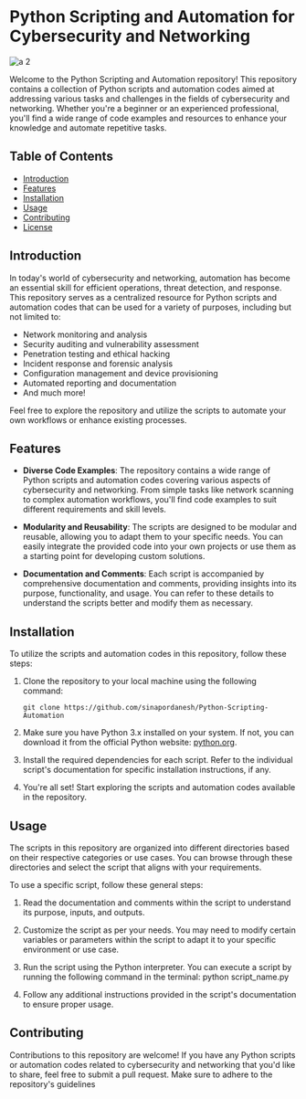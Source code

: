  # Python Scripting and Automation for Cybersecurity and Networking

![a 2](https://github.com/sinapordanesh/Python-Scripting-Automation/assets/74850874/9c422f16-32fd-4915-bbe4-75f20fd54171)


Welcome to the Python Scripting and Automation repository! This repository contains a collection of Python scripts and automation codes aimed at addressing various tasks and challenges in the fields of cybersecurity and networking. Whether you're a beginner or an experienced professional, you'll find a wide range of code examples and resources to enhance your knowledge and automate repetitive tasks.

## Table of Contents

- [Introduction](#introduction)
- [Features](#features)
- [Installation](#installation)
- [Usage](#usage)
- [Contributing](#contributing)
- [License](#license)

## Introduction

In today's world of cybersecurity and networking, automation has become an essential skill for efficient operations, threat detection, and response. This repository serves as a centralized resource for Python scripts and automation codes that can be used for a variety of purposes, including but not limited to:

- Network monitoring and analysis
- Security auditing and vulnerability assessment
- Penetration testing and ethical hacking
- Incident response and forensic analysis
- Configuration management and device provisioning
- Automated reporting and documentation
- And much more!

Feel free to explore the repository and utilize the scripts to automate your own workflows or enhance existing processes.

## Features

- **Diverse Code Examples**: The repository contains a wide range of Python scripts and automation codes covering various aspects of cybersecurity and networking. From simple tasks like network scanning to complex automation workflows, you'll find code examples to suit different requirements and skill levels.

- **Modularity and Reusability**: The scripts are designed to be modular and reusable, allowing you to adapt them to your specific needs. You can easily integrate the provided code into your own projects or use them as a starting point for developing custom solutions.

- **Documentation and Comments**: Each script is accompanied by comprehensive documentation and comments, providing insights into its purpose, functionality, and usage. You can refer to these details to understand the scripts better and modify them as necessary.

## Installation

To utilize the scripts and automation codes in this repository, follow these steps:

1. Clone the repository to your local machine using the following command:

    `git clone https://github.com/sinapordanesh/Python-Scripting-Automation`

2. Make sure you have Python 3.x installed on your system. If not, you can download it from the official Python website: [python.org](https://www.python.org/).

3. Install the required dependencies for each script. Refer to the individual script's documentation for specific installation instructions, if any.

4. You're all set! Start exploring the scripts and automation codes available in the repository.

## Usage

The scripts in this repository are organized into different directories based on their respective categories or use cases. You can browse through these directories and select the script that aligns with your requirements.

To use a specific script, follow these general steps:

1. Read the documentation and comments within the script to understand its purpose, inputs, and outputs.

2. Customize the script as per your needs. You may need to modify certain variables or parameters within the script to adapt it to your specific environment or use case.

3. Run the script using the Python interpreter. You can execute a script by running the following command in the terminal:
python script_name.py

4. Follow any additional instructions provided in the script's documentation to ensure proper usage.

## Contributing

Contributions to this repository are welcome! If you have any Python scripts or automation codes related to cybersecurity and networking that you'd like to share, feel free to submit a pull request. Make sure to adhere to the repository's guidelines
